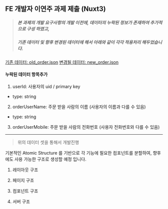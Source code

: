 ## FE 개발자 이연주 과제 제출 (Nuxt3)

> ##### 본 과제의 개발 요구사항의 개발 이전에, 데이터의 누락된 정보가 존재하여 추가적으로 구성 하였고,
> ##### 기존 데이터 및 향후 변경된 데이터에 해서 아래와 같이 각각 적용처리 해두었습니다.

[기존 데이터: old_order.json](./data/old_order.json)
[변경될 데이터: new_order.json](./data/new_order.json)

#### 누락된 데이터 항목추가

1. userId: 사용자의 uid / primary key
- type: string
2. orderUserName: 주문 받을 사람의 이름 (사용자의 이름과 다를 수 있음)
- type: string
3. orderUserMobile: 주문 받을 사람의 전화번호 (사용자 전화번호와 다를 수 있음)

---

> 위의 데이터 셋을 통해서 개발진행

기본적인 Atomic Structure 를 기반으로 각 기능에 필요한 컴포넌트를 분할하여,
향후에도 사용 가능한 구조로 생성할 예정 입니다.

1. 레이아웃 구조

2. 페이지 구조

3. 컴포넌트 구조

4. 서버 구조